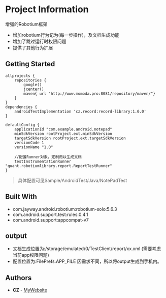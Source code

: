# Project Information

增强的Robotium框架
* 增加robotium行为记为(每一步操作)，及文档生成功能
* 增加了跳过运行时权限问题
* 提供了其他行为扩展

## Getting Started
```
allprojects {
    repositories {
        google()
        jcenter()
        maven{ url "http://www.momoda.pro:8081/repository/maven/"}
    }
}
dependencies {
    androidTestImplementation 'cz.record:record-library:1.0.0'
}

defaultConfig {
    applicationId "com.example.android.notepad"
    minSdkVersion rootProject.ext.minSdkVersion
    targetSdkVersion rootProject.ext.targetSdkVersion
    versionCode 1
    versionName "1.0"
    
    //配置Runner对象，定制用以生成文档
    testInstrumentationRunner "quant.robotiumlibrary.report.ReportTestRunner"
}
```
> 具体配置可见Sample/AndroidTest/Java/NotePadTest

## Built With
* com.jayway.android.robotium:robotium-solo:5.6.3
* com.android.support.test:rules:0.4.1
* com.android.support:appcompat-v7

## output
* 文档生成位置为:/storage/emulated/0/TestClient/report/xx.xml (需要考虑当前app权限问题)
* 配置位置为:FilePrefs.APP_FILE 因需求不同，所以将output生成到手机内。 


## Authors

* **CZ** - [MyWebsite](http://www.momoda.pro)
